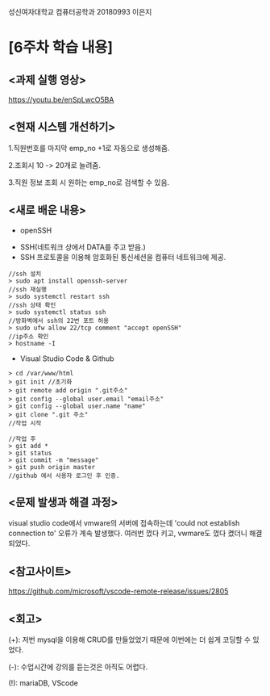 성신여자대학교 컴퓨터공학과 20180993 이은지

[6주차 학습 내용]
=============

<과제 실행 영상>
--------------
https://youtu.be/enSpLwcO5BA

<현재 시스템 개선하기>
----------------------

1.직원번호를 마지막 emp_no +1로 자동으로 생성해줌.


2.조회시 10 -> 20개로 늘려줌.


3.직원 정보 조회 시 원하는 emp_no로 검색할 수 있음.



<새로 배운 내용>
-------------
* openSSH
 - SSH(네트워크 상에서 DATA를 주고 받음.)
 - SSH 프로토콜을 이용해 암호화된 통신세션을 컴퓨터 네트워크에 제공.
 
 ```
 //ssh 설치
 > sudo apt install openssh-server
 //ssh 재실행
 > sudo systemctl restart ssh
 //ssh 상태 확인
 > sudo systemctl status ssh
 //방화벽에서 ssh의 22번 포트 허용
 > sudo ufw allow 22/tcp comment "accept openSSH"
 //ip주소 확인
 > hostname -I
 ```
 
* Visual Studio Code & Github
 ```
 > cd /var/www/html
 > git init //초기화
 > git remote add origin ".git주소"
 > git config --global user.email "email주소"
 > git config --global user.name "name"
 > git clone ".git 주소"
 //작업 시작
 
 //작업 후
 > git add *
 > git status
 > git commit -m "message"
 > git push origin master
 //github 에서 사용자 로그인 후 인증.
 ```

<문제 발생과 해결 과정>
-------------
visual studio code에서 vmware의 서버에 접속하는데 'could not establish connection to' 오류가 계속 발생했다. 여러번 껐다 키고, vwmare도 껐다 켰더니 해결되었다.

<참고사이트>
----------
https://github.com/microsoft/vscode-remote-release/issues/2805

<회고>
------
(+): 저번 mysql을 이용해 CRUD를 만들었었기 때문에 이번에는 더 쉽게 코딩할 수 있었다.

(-): 수업시간에 강의를 듣는것은 아직도 어렵다.

(!): mariaDB, VScode

